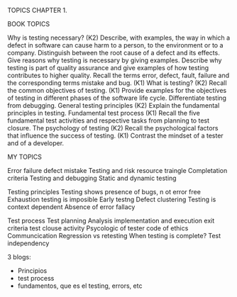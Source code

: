 TOPICS CHAPTER 1.

BOOK TOPICS

Why is testing necessary? (K2)
	Describe, with examples, the way in which a defect in software can cause harm to a person, to the environment or to a company.
	Distinguish between the root cause of a defect and its effects.
	Give reasons why testing is necessary by giving examples.
	Describe why testing is part of quality assurance and give examples of
how testing contributes to higher quality.
	Recall the terms error, defect, fault, failure and the corresponding terms
mistake and bug. (K1)
What is testing? (K2)
	Recall the common objectives of testing. (K1)
	Provide examples for the objectives of testing in different phases of the software life cycle.
	Differentiate testing from debugging.
General testing principles (K2)
	Explain the fundamental principles in testing.
Fundamental test process (K1)
	Recall the five fundamental test activities and respective tasks from planning
to test closure.
The psychology of testing (K2)
	Recall the psychological factors that influence the success of testing. (K1)
	Contrast the mindset of a tester and of a developer.

MY TOPICS

Error failure defect mistake
	Testing and risk
	resource traingle
	Completation criteria
Testing and debugging
Static and dynamic testing

Testing principles
	Testing shows presence of bugs, n ot error free
	Exhaustion testing is imposible
	Early testng
	Defect clustering
	Testing is context dependent
	Absence of error fallacy

Test process
	Test planning
		Analysis
			implementation and execution
			exit criteria
			test clouse activity
Psycologic of tester
code of ethics
Communcication
Regression vs retesting
When testing is complete?
Test independency

3 blogs:

- Principios
- test process
- fundamentos, que es el testing, errors, etc
